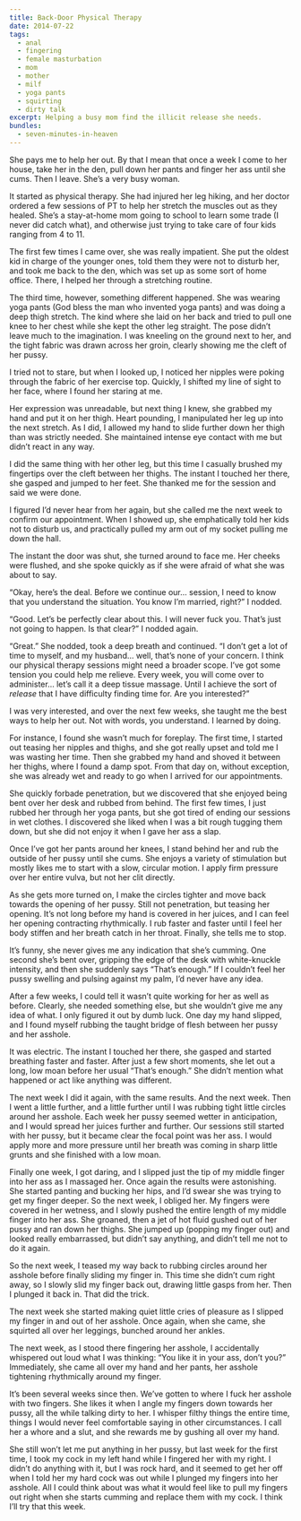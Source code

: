 ```yaml
---
title: Back-Door Physical Therapy
date: 2014-07-22
tags:
  - anal
  - fingering
  - female masturbation
  - mom
  - mother
  - milf
  - yoga pants
  - squirting
  - dirty talk
excerpt: Helping a busy mom find the illicit release she needs.
bundles:
  - seven-minutes-in-heaven
---
```


She pays me to help her out. By that I mean that once a week I come to her house, take her in the den, pull down her pants and finger her ass until she cums. Then I leave. She’s a very busy woman.

It started as physical therapy. She had injured her leg hiking, and her doctor ordered a few sessions of PT to help her stretch the muscles out as they healed. She’s a stay-at-home mom going to school to learn some trade (I never did catch what), and otherwise just trying to take care of four kids ranging from 4 to 11.

The first few times I came over, she was really impatient. She put the oldest kid in charge of the younger ones, told them they were not to disturb her, and took me back to the den, which was set up as some sort of home office. There, I helped her through a stretching routine.

The third time, however, something different happened. She was wearing yoga pants (God bless the man who invented yoga pants) and was doing a deep thigh stretch. The kind where she laid on her back and tried to pull one knee to her chest while she kept the other leg straight. The pose didn’t leave much to the imagination. I was kneeling on the ground next to her, and the tight fabric was drawn across her groin, clearly showing me the cleft of her pussy.

I tried not to stare, but when I looked up, I noticed her nipples were poking through the fabric of her exercise top. Quickly, I shifted my line of sight to her face, where I found her staring at me.

Her expression was unreadable, but next thing I knew, she grabbed my hand and put it on her thigh. Heart pounding, I manipulated her leg up into the next stretch. As I did, I allowed my hand to slide further down her thigh than was strictly needed. She maintained intense eye contact with me but didn’t react in any way.

I did the same thing with her other leg, but this time I casually brushed my fingertips over the cleft between her thighs. The instant I touched her there, she gasped and jumped to her feet. She thanked me for the session and said we were done.

I figured I’d never hear from her again, but she called me the next week to confirm our appointment. When I showed up, she emphatically told her kids not to disturb us, and practically pulled my arm out of my socket pulling me down the hall.

The instant the door was shut, she turned around to face me. Her cheeks were flushed, and she spoke quickly as if she were afraid of what she was about to say.

“Okay, here’s the deal. Before we continue our… session, I need to know that you understand the situation. You know I’m married, right?” I nodded.

“Good. Let’s be perfectly clear about this. I will never fuck you. That’s just not going to happen. Is that clear?” I nodded again.

“Great.” She nodded, took a deep breath and continued. “I don’t get a lot of time to myself, and my husband… well, that’s none of your concern. I think our physical therapy sessions might need a broader scope. I’ve got some tension you could help me relieve. Every week, you will come over to administer… let’s call it a deep tissue massage. Until I achieve the sort of _release_ that I have difficulty finding time for. Are you interested?”

I was very interested, and over the next few weeks, she taught me the best ways to help her out. Not with words, you understand. I learned by doing.

For instance, I found she wasn’t much for foreplay. The first time, I started out teasing her nipples and thighs, and she got really upset and told me I was wasting her time. Then she grabbed my hand and shoved it between her thighs, where I found a damp spot. From that day on, without exception, she was already wet and ready to go when I arrived for our appointments.

She quickly forbade penetration, but we discovered that she enjoyed being bent over her desk and rubbed from behind. The first few times, I just rubbed her through her yoga pants, but she got tired of ending our sessions in wet clothes. I discovered she liked when I was a bit rough tugging them down, but she did not enjoy it when I gave her ass a slap.

Once I’ve got her pants around her knees, I stand behind her and rub the outside of her pussy until she cums. She enjoys a variety of stimulation but mostly likes me to start with a slow, circular motion. I apply firm pressure over her entire vulva, but not her clit directly.

As she gets more turned on, I make the circles tighter and move back towards the opening of her pussy. Still not penetration, but teasing her opening. It’s not long before my hand is covered in her juices, and I can feel her opening contracting rhythmically. I rub faster and faster until I feel her body stiffen and her breath catch in her throat. Finally, she tells me to stop.

It’s funny, she never gives me any indication that she’s cumming. One second she’s bent over, gripping the edge of the desk with white-knuckle intensity, and then she suddenly says “That’s enough.” If I couldn’t feel her pussy swelling and pulsing against my palm, I’d never have any idea.

After a few weeks, I could tell it wasn’t quite working for her as well as before. Clearly, she needed something else, but she wouldn’t give me any idea of what. I only figured it out by dumb luck. One day my hand slipped, and I found myself rubbing the taught bridge of flesh between her pussy and her asshole.

It was electric. The instant I touched her there, she gasped and started breathing faster and faster. After just a few short moments, she let out a long, low moan before her usual “That’s enough.” She didn’t mention what happened or act like anything was different.

The next week I did it again, with the same results. And the next week. Then I went a little further, and a little further until I was rubbing tight little circles around her asshole. Each week her pussy seemed wetter in anticipation, and I would spread her juices further and further. Our sessions still started with her pussy, but it became clear the focal point was her ass. I would apply more and more pressure until her breath was coming in sharp little grunts and she finished with a low moan.

Finally one week, I got daring, and I slipped just the tip of my middle finger into her ass as I massaged her. Once again the results were astonishing. She started panting and bucking her hips, and I’d swear she was trying to get my finger deeper. So the next week, I obliged her. My fingers were covered in her wetness, and I slowly pushed the entire length of my middle finger into her ass. She groaned, then a jet of hot fluid gushed out of her pussy and ran down her thighs. She jumped up (popping my finger out) and looked really embarrassed, but didn’t say anything, and didn’t tell me not to do it again.

So the next week, I teased my way back to rubbing circles around her asshole before finally sliding my finger in. This time she didn’t cum right away, so I slowly slid my finger back out, drawing little gasps from her. Then I plunged it back in. That did the trick.

The next week she started making quiet little cries of pleasure as I slipped my finger in and out of her asshole. Once again, when she came, she squirted all over her leggings, bunched around her ankles.

The next week, as I stood there fingering her asshole, I accidentally whispered out loud what I was thinking: “You like it in your ass, don’t you?” Immediately, she came all over my hand and her pants, her asshole tightening rhythmically around my finger.

It’s been several weeks since then. We’ve gotten to where I fuck her asshole with two fingers. She likes it when I angle my fingers down towards her pussy, all the while talking dirty to her. I whisper filthy things the entire time, things I would never feel comfortable saying in other circumstances. I call her a whore and a slut, and she rewards me by gushing all over my hand.

She still won’t let me put anything in her pussy, but last week for the first time, I took my cock in my left hand while I fingered her with my right. I didn’t do anything with it, but I was rock hard, and it seemed to get her off when I told her my hard cock was out while I plunged my fingers into her asshole. All I could think about was what it would feel like to pull my fingers out right when she starts cumming and replace them with my cock. I think I’ll try that this week.
